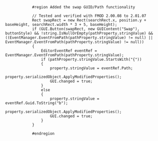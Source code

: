                 #region Added the swap GUID/Path functionality
                
                // Tested and verified with FMOD 2.00.08 to 2.01.07
                Rect swapRect = new Rect(searchRect.x, position.y + baseHeight, searchRect.width * 3 + 5, baseHeight);
                if (GUI.Button(swapRect, new GUIContent("Swap"), buttonStyle) && !string.IsNullOrEmpty(pathProperty.stringValue) && ((EventManager.EventFromPath(pathProperty.stringValue) != null) || EventManager.EventFromPath(pathProperty.stringValue) != null))
                {
                    EditorEventRef eventRef = EventManager.EventFromPath(pathProperty.stringValue);
                    if (pathProperty.stringValue.StartsWith("{"))
                    {
                        property.stringValue = eventRef.Path;
                        property.serializedObject.ApplyModifiedProperties();
                        GUI.changed = true;
                    }
                    else
                    {
                        property.stringValue = eventRef.Guid.ToString("b");
                        property.serializedObject.ApplyModifiedProperties();
                        GUI.changed = true;
                    }
                }
                
                #endregion

